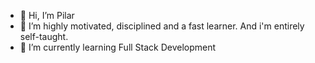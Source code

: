 - 👋 Hi, I’m Pilar
- 👀 I’m highly motivated, disciplined and a fast learner. And i'm entirely self-taught.
- 🌱 I’m currently learning Full Stack Development


<!---
soypilarm/soypilarm is a ✨ special ✨ repository because its `README.md` (this file) appears on your GitHub profile.
You can click the Preview link to take a look at your changes.
--->
